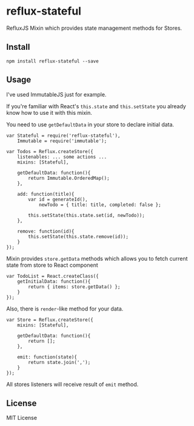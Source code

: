 # reflux-stateful

RefluxJS Mixin which provides state management methods for Stores.

## Install

	npm install reflux-stateful --save

## Usage

I've used ImmutableJS just for example.

If you're familiar with React's `this.state` and `this.setState` you already know how to use it with this mixin.

You need to use `getDefaultData` in your store to declare initial data.

	var Stateful = require('reflux-stateful'),
		Immutable = require('immutable');

	var Todos = Reflux.createStore({
		listenables: ... some actions ...
		mixins: [Stateful],

		getDefaultData: function(){
			return Immutable.OrderedMap();
		},

		add: function(title){
			var id = generateId(),
				newTodo = { title: title, completed: false };

			this.setState(this.state.set(id, newTodo));
		},

		remove: function(id){
			this.setState(this.state.remove(id));
		}
	});

Mixin provides `store.getData` methods which allows you to fetch current state from store to React component

	var TodoList = React.createClass({
		getInitialData: function(){
			return { items: store.getData() };
		}
	});

Also, there is `render`-like method for your data.

	var Store = Reflux.createStore({
		mixins: [Stateful],

		getDefaultData: function(){
			return [];
		},

		emit: function(state){
			return state.join(',');
		}
	});

All stores listeners will receive result of `emit` method.

## License

MIT License